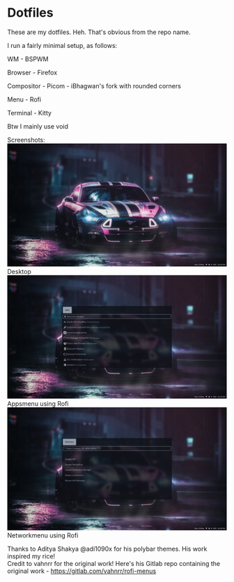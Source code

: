 # Dotfiles

These are my dotfiles. Heh. That's obvious from the repo name.

I run a fairly minimal setup, as follows:

WM - BSPWM

Browser - Firefox

Compositor - Picom - iBhagwan's fork with rounded corners

Menu - Rofi

Terminal - Kitty

Btw I mainly use void

Screenshots:
![alt text](screenshots/2020-05-18-162418_1920x1080_scrot.png "Desktop")
                        Desktop
![alt text](screenshots/2020-05-18-162456_1920x1080_scrot.png "Rofi Appsmenu")
                        Appsmenu using Rofi
![alt text](screenshots/2020-05-18-162525_1920x1080_scrot.png "Networks Menu using Rofi")
                        Networkmenu using Rofi
                        
 Thanks to Aditya Shakya @adi1090x for his polybar themes. His work inspired my rice!                       
 Credit to vahnrr for the original work! Here's his Gitlab repo containing the original work - https://gitlab.com/vahnrr/rofi-menus
 
 
